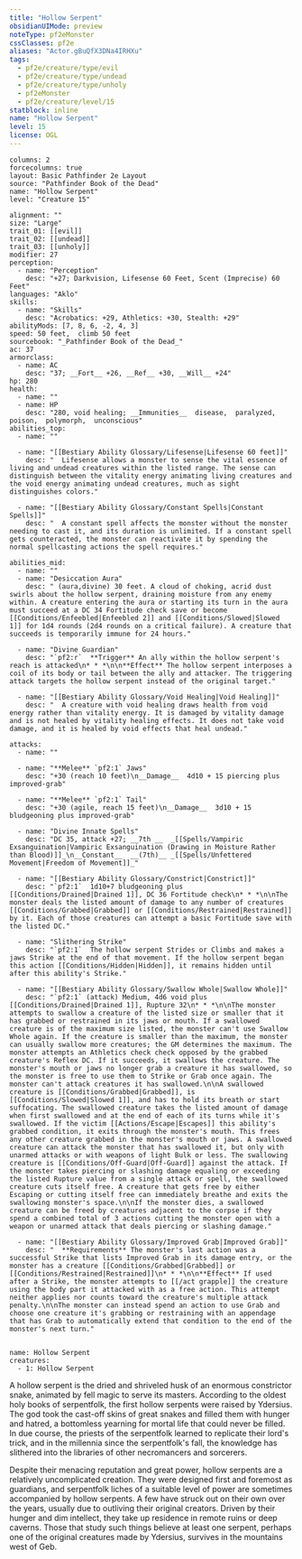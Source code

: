 ```yaml
---
title: "Hollow Serpent"
obsidianUIMode: preview
noteType: pf2eMonster
cssClasses: pf2e
aliases: "Actor.gBuQfX3DNa4IRHXu" 
tags:
  - pf2e/creature/type/evil
  - pf2e/creature/type/undead
  - pf2e/creature/type/unholy
  - pf2eMonster
  - pf2e/creature/level/15
statblock: inline
name: "Hollow Serpent"
level: 15
license: OGL
---
```


```statblock
columns: 2
forcecolumns: true
layout: Basic Pathfinder 2e Layout
source: "Pathfinder Book of the Dead"
name: "Hollow Serpent"
level: "Creature 15"

alignment: ""
size: "Large"
trait_01: [[evil]]
trait_02: [[undead]]
trait_03: [[unholy]]
modifier: 27
perception:
  - name: "Perception"
    desc: "+27; Darkvision, Lifesense 60 Feet, Scent (Imprecise) 60 Feet"
languages: "Aklo"
skills:
  - name: "Skills"
    desc: "Acrobatics: +29, Athletics: +30, Stealth: +29"
abilityMods: [7, 8, 6, -2, 4, 3]
speed: 50 feet,  climb 50 feet
sourcebook: "_Pathfinder Book of the Dead_"
ac: 37
armorclass:
  - name: AC
    desc: "37; __Fort__ +26, __Ref__ +30, __Will__ +24"
hp: 280
health:
  - name: ""
  - name: HP
    desc: "280, void healing; __Immunities__  disease,  paralyzed,  poison,  polymorph,  unconscious"
abilities_top:
  - name: ""

  - name: "[[Bestiary Ability Glossary/Lifesense|Lifesense 60 feet]]"
    desc: "  Lifesense allows a monster to sense the vital essence of living and undead creatures within the listed range. The sense can distinguish between the vitality energy animating living creatures and the void energy animating undead creatures, much as sight distinguishes colors."

  - name: "[[Bestiary Ability Glossary/Constant Spells|Constant Spells]]"
    desc: "  A constant spell affects the monster without the monster needing to cast it, and its duration is unlimited. If a constant spell gets counteracted, the monster can reactivate it by spending the normal spellcasting actions the spell requires."

abilities_mid:
  - name: ""
  - name: "Desiccation Aura"
    desc: " (aura,divine) 30 feet. A cloud of choking, acrid dust swirls about the hollow serpent, draining moisture from any enemy within. A creature entering the aura or starting its turn in the aura must succeed at a DC 34 Fortitude check save or become [[Conditions/Enfeebled|Enfeebled 2]] and [[Conditions/Slowed|Slowed 1]] for 1d4 rounds (2d4 rounds on a critical failure). A creature that succeeds is temporarily immune for 24 hours."

  - name: "Divine Guardian"
    desc: "`pf2:r`  **Trigger** An ally within the hollow serpent's reach is attacked\n* * *\n\n**Effect** The hollow serpent interposes a coil of its body or tail between the ally and attacker. The triggering attack targets the hollow serpent instead of the original target."

  - name: "[[Bestiary Ability Glossary/Void Healing|Void Healing]]"
    desc: "  A creature with void healing draws health from void energy rather than vitality energy. It is damaged by vitality damage and is not healed by vitality healing effects. It does not take void damage, and it is healed by void effects that heal undead."

attacks:
  - name: ""

  - name: "**Melee** `pf2:1` Jaws"
    desc: "+30 (reach 10 feet)\n__Damage__  4d10 + 15 piercing plus improved-grab"

  - name: "**Melee** `pf2:1` Tail"
    desc: "+30 (agile, reach 15 feet)\n__Damage__  3d10 + 15 bludgeoning plus improved-grab"

  - name: "Divine Innate Spells"
    desc: "DC 35, attack +27; __7th __  _[[Spells/Vampiric Exsanguination|Vampiric Exsanguination (Drawing in Moisture Rather than Blood)]]_\n__Constant__  __(7th)__ _[[Spells/Unfettered Movement|Freedom of Movement]]_"

  - name: "[[Bestiary Ability Glossary/Constrict|Constrict]]"
    desc: "`pf2:1`  1d10+7 bludgeoning plus [[Conditions/Drained|Drained 1]], DC 36 Fortitude check\n* * *\n\nThe monster deals the listed amount of damage to any number of creatures [[Conditions/Grabbed|Grabbed]] or [[Conditions/Restrained|Restrained]] by it. Each of those creatures can attempt a basic Fortitude save with the listed DC."

  - name: "Slithering Strike"
    desc: "`pf2:1`  The hollow serpent Strides or Climbs and makes a jaws Strike at the end of that movement. If the hollow serpent began this action [[Conditions/Hidden|Hidden]], it remains hidden until after this ability's Strike."

  - name: "[[Bestiary Ability Glossary/Swallow Whole|Swallow Whole]]"
    desc: "`pf2:1` (attack) Medium, 4d6 void plus [[Conditions/Drained|Drained 1]], Rupture 32\n* * *\n\nThe monster attempts to swallow a creature of the listed size or smaller that it has grabbed or restrained in its jaws or mouth. If a swallowed creature is of the maximum size listed, the monster can't use Swallow Whole again. If the creature is smaller than the maximum, the monster can usually swallow more creatures; the GM determines the maximum. The monster attempts an Athletics check check opposed by the grabbed creature's Reflex DC. If it succeeds, it swallows the creature. The monster's mouth or jaws no longer grab a creature it has swallowed, so the monster is free to use them to Strike or Grab once again. The monster can't attack creatures it has swallowed.\n\nA swallowed creature is [[Conditions/Grabbed|Grabbed]], is [[Conditions/Slowed|Slowed 1]], and has to hold its breath or start suffocating. The swallowed creature takes the listed amount of damage when first swallowed and at the end of each of its turns while it's swallowed. If the victim [[Actions/Escape|Escapes]] this ability's grabbed condition, it exits through the monster's mouth. This frees any other creature grabbed in the monster's mouth or jaws. A swallowed creature can attack the monster that has swallowed it, but only with unarmed attacks or with weapons of light Bulk or less. The swallowing creature is [[Conditions/Off-Guard|Off-Guard]] against the attack. If the monster takes piercing or slashing damage equaling or exceeding the listed Rupture value from a single attack or spell, the swallowed creature cuts itself free. A creature that gets free by either Escaping or cutting itself free can immediately breathe and exits the swallowing monster's space.\n\nIf the monster dies, a swallowed creature can be freed by creatures adjacent to the corpse if they spend a combined total of 3 actions cutting the monster open with a weapon or unarmed attack that deals piercing or slashing damage."

  - name: "[[Bestiary Ability Glossary/Improved Grab|Improved Grab]]"
    desc: "  **Requirements** The monster's last action was a successful Strike that lists Improved Grab in its damage entry, or the monster has a creature [[Conditions/Grabbed|Grabbed]] or [[Conditions/Restrained|Restrained]]\n* * *\n\n**Effect** If used after a Strike, the monster attempts to [[/act grapple]] the creature using the body part it attacked with as a free action. This attempt neither applies nor counts toward the creature's multiple attack penalty.\n\nThe monster can instead spend an action to use Grab and choose one creature it's grabbing or restraining with an appendage that has Grab to automatically extend that condition to the end of the monster's next turn."
 
```

```encounter-table
name: Hollow Serpent
creatures:
  - 1: Hollow Serpent
```



A hollow serpent is the dried and shriveled husk of an enormous constrictor snake, animated by fell magic to serve its masters. According to the oldest holy books of serpentfolk, the first hollow serpents were raised by Ydersius. The god took the cast-off skins of great snakes and filled them with hunger and hatred, a bottomless yearning for mortal life that could never be filled. In due course, the priests of the serpentfolk learned to replicate their lord's trick, and in the millennia since the serpentfolk's fall, the knowledge has slithered into the libraries of other necromancers and sorcerers.

Despite their menacing reputation and great power, hollow serpents are a relatively uncomplicated creation. They were designed first and foremost as guardians, and serpentfolk liches of a suitable level of power are sometimes accompanied by hollow serpents. A few have struck out on their own over the years, usually due to outliving their original creators. Driven by their hunger and dim intellect, they take up residence in remote ruins or deep caverns. Those that study such things believe at least one serpent, perhaps one of the original creatures made by Ydersius, survives in the mountains west of Geb.
